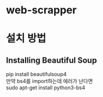# web-scrapper

# 설치 방법

## Installing Beautiful Soup

pip install beautifulsoup4  
만약 bs4를 import하는데 에러가 난다면  
sudo apt-get install python3-bs4
